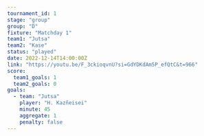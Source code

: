 ```yaml
---
tournament_id: 1
stage: "group"
group: "D"
fixture: "Matchday 1"
team1: "Jutsa"
team2: "Kase"
status: "played"
date: 2022-12-14T14:00:00Z
link: "https://youtu.be/F_3ckioqvnU?si=GdYDKdAm5P_efQtC&t=966"
score:
  team1_goals: 1
  team2_goals: 0
goals:
  - team: "Jutsa"
    player: "H. Kazñeisei"
    minute: 45
    aggregate: 1
    penalty: false
---
```

